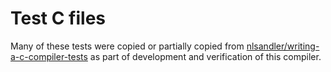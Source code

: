 # Test C files

Many of these tests were copied or partially copied from [nlsandler/writing-a-c-compiler-tests](https://github.com/nlsandler/writing-a-c-compiler-tests) as part of development and verification of this compiler.
